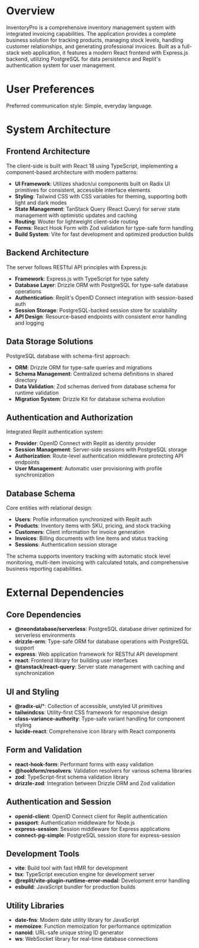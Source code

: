 # Overview

InventoryPro is a comprehensive inventory management system with integrated invoicing capabilities. The application provides a complete business solution for tracking products, managing stock levels, handling customer relationships, and generating professional invoices. Built as a full-stack web application, it features a modern React frontend with Express.js backend, utilizing PostgreSQL for data persistence and Replit's authentication system for user management.

# User Preferences

Preferred communication style: Simple, everyday language.

# System Architecture

## Frontend Architecture
The client-side is built with React 18 using TypeScript, implementing a component-based architecture with modern patterns:

- **UI Framework**: Utilizes shadcn/ui components built on Radix UI primitives for consistent, accessible interface elements
- **Styling**: Tailwind CSS with CSS variables for theming, supporting both light and dark modes
- **State Management**: TanStack Query (React Query) for server state management with optimistic updates and caching
- **Routing**: Wouter for lightweight client-side routing
- **Forms**: React Hook Form with Zod validation for type-safe form handling
- **Build System**: Vite for fast development and optimized production builds

## Backend Architecture
The server follows RESTful API principles with Express.js:

- **Framework**: Express.js with TypeScript for type safety
- **Database Layer**: Drizzle ORM with PostgreSQL for type-safe database operations
- **Authentication**: Replit's OpenID Connect integration with session-based auth
- **Session Storage**: PostgreSQL-backed session store for scalability
- **API Design**: Resource-based endpoints with consistent error handling and logging

## Data Storage Solutions
PostgreSQL database with schema-first approach:

- **ORM**: Drizzle ORM for type-safe queries and migrations
- **Schema Management**: Centralized schema definitions in shared directory
- **Data Validation**: Zod schemas derived from database schema for runtime validation
- **Migration System**: Drizzle Kit for database schema evolution

## Authentication and Authorization
Integrated Replit authentication system:

- **Provider**: OpenID Connect with Replit as identity provider
- **Session Management**: Server-side sessions with PostgreSQL storage
- **Authorization**: Route-level authentication middleware protecting API endpoints
- **User Management**: Automatic user provisioning with profile synchronization

## Database Schema
Core entities with relational design:

- **Users**: Profile information synchronized with Replit auth
- **Products**: Inventory items with SKU, pricing, and stock tracking
- **Customers**: Client information for invoice generation
- **Invoices**: Billing documents with line items and status tracking
- **Sessions**: Authentication session storage

The schema supports inventory tracking with automatic stock level monitoring, multi-item invoicing with calculated totals, and comprehensive business reporting capabilities.

# External Dependencies

## Core Dependencies
- **@neondatabase/serverless**: PostgreSQL database driver optimized for serverless environments
- **drizzle-orm**: Type-safe ORM for database operations with PostgreSQL support
- **express**: Web application framework for RESTful API development
- **react**: Frontend library for building user interfaces
- **@tanstack/react-query**: Server state management with caching and synchronization

## UI and Styling
- **@radix-ui/***: Collection of accessible, unstyled UI primitives
- **tailwindcss**: Utility-first CSS framework for responsive design
- **class-variance-authority**: Type-safe variant handling for component styling
- **lucide-react**: Comprehensive icon library with React components

## Form and Validation
- **react-hook-form**: Performant forms with easy validation
- **@hookform/resolvers**: Validation resolvers for various schema libraries
- **zod**: TypeScript-first schema validation library
- **drizzle-zod**: Integration between Drizzle ORM and Zod validation

## Authentication and Session
- **openid-client**: OpenID Connect client for Replit authentication
- **passport**: Authentication middleware for Node.js
- **express-session**: Session middleware for Express applications
- **connect-pg-simple**: PostgreSQL session store for express-session

## Development Tools
- **vite**: Build tool with fast HMR for development
- **tsx**: TypeScript execution engine for development server
- **@replit/vite-plugin-runtime-error-modal**: Development error handling
- **esbuild**: JavaScript bundler for production builds

## Utility Libraries
- **date-fns**: Modern date utility library for JavaScript
- **memoizee**: Function memoization for performance optimization
- **nanoid**: URL-safe unique string ID generator
- **ws**: WebSocket library for real-time database connections